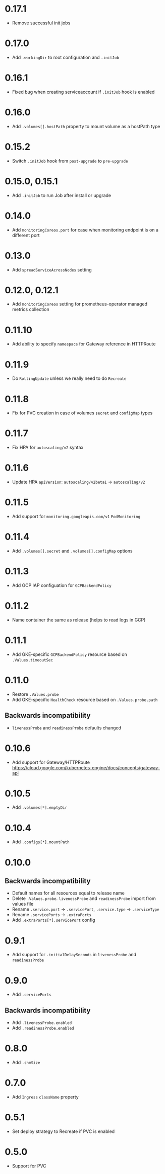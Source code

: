 # 0.17.1

* Remove successful init jobs

# 0.17.0

* Add `.workingDir` to root configuration and `.initJob`

# 0.16.1

* Fixed bug when creating serviceaccount if `.initJob` hook is enabled

# 0.16.0

* Add `.volumes[].hostPath` property to mount volume as a hostPath type

# 0.15.2

* Switch `.initJob` hook from `post-upgrade` to `pre-upgrade`

# 0.15.0, 0.15.1

* Add `.initJob` to run Job after install or upgrade

# 0.14.0

* Add `monitoringCoreos.port` for case when monitoring endpoint is on a
  different port

# 0.13.0

* Add `spreadServiceAcrossNodes` setting

# 0.12.0, 0.12.1

* Add `monitoringCoreos` setting for prometheus-operator managed metrics
  collection

# 0.11.10

* Add ability to specify `namespace` for Gateway reference in HTTPRoute

# 0.11.9

* Do `RollingUpdate` unless we really need to do `Recreate`

# 0.11.8

* Fix for PVC creation in case of volumes `secret` and `configMap` types

# 0.11.7

* Fix HPA for `autoscaling/v2` syntax

# 0.11.6

* Update HPA `apiVersion`: `autoscaling/v2beta1` -> `autoscaling/v2`

# 0.11.5

* Add support for `monitoring.googleapis.com/v1` `PodMonitoring`

# 0.11.4

* Add `.volumes[].secret` and `.volumes[].configMap` options

# 0.11.3

* Add GCP IAP configuation for `GCPBackendPolicy`

# 0.11.2

* Name container the same as release (helps to read logs in GCP)

# 0.11.1

* Add GKE-specific `GCPBackendPolicy` resource based on `.Values.timeoutSec`

# 0.11.0

* Restore `.Values.probe`
* Add GKE-specific `HealthCheck` resource based on `.Values.probe.path`

## Backwards incompatibility

* `livenessProbe` and `readinessProbe` defaults changed

# 0.10.6

* Add support for Gateway/HTTPRoute
  https://cloud.google.com/kubernetes-engine/docs/concepts/gateway-api

# 0.10.5

* Add `.volumes[*].emptyDir`

# 0.10.4

* Add `.configs[*].mountPath`

# 0.10.0

## Backwards incompatibility

* Default names for all resources equal to release name
* Delete `.Values.probe`. `livenessProbe` and `readinessProbe` import from values file
* Rename `.service.port` -> `.servicePort`, `.service.type` -> `.serviceType`
* Rename `.servicePorts` -> `.extraPorts`
* Add `.extraPorts[*].servicePort` config

# 0.9.1

* Add support for `.initialDelaySeconds` in `livenessProbe` and `readinessProbe`

# 0.9.0

* Add `.servicePorts`

## Backwards incompatibility

* Add `.livenessProbe.enabled`
* Add `.readinessProbe.enabled`

# 0.8.0

* Add `.shmSize`

# 0.7.0

* Add `Ingress` `className` property

# 0.5.1

* Set deploy strategy to Recreate if PVC is enabled

# 0.5.0

* Support for PVC
